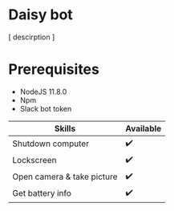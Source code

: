 # Daisy bot

[ descirption ]

# Prerequisites
- NodeJS 11.8.0
- Npm 
- Slack bot token


| Skills  | Available |
| ------------- | ------------- |
| Shutdown computer  | :heavy_check_mark:  |
| Lockscreen | :heavy_check_mark:  |
| Open camera & take picture | :heavy_check_mark:  |
| Get battery info | :heavy_check_mark:  |
